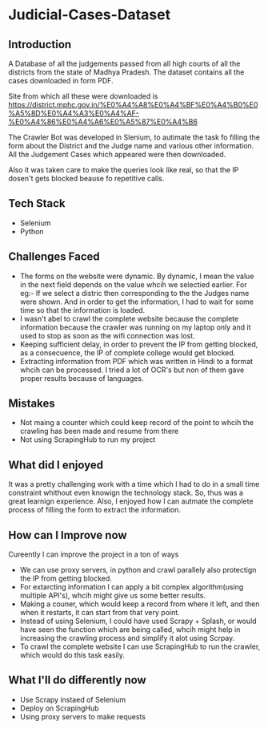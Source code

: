 # Judicial-Cases-Dataset

## Introduction
A Database of all the judgements passed from all high courts of all the districts from the state of Madhya Pradesh. The dataset contains all the cases downloaded in form PDF. 

Site from which all these were downloaded is https://district.mphc.gov.in/%E0%A4%A8%E0%A4%BF%E0%A4%B0%E0%A5%8D%E0%A4%A3%E0%A4%AF-%E0%A4%86%E0%A4%A6%E0%A5%87%E0%A4%B6

The Crawler Bot was developed in Slenium, to autimate the task fo filling the form about the District and the Judge name and various other information. All the Judgement Cases which appeared were then downloaded.

Also it was taken care to make the queries look like real, so that the IP dosen't gets blocked beause fo repetitive calls.
## Tech Stack
- Selenium
- Python
## Challenges Faced
- The forms on the website were dynamic. By dynamic, I mean the value in the next field depends on the value whcih we selectied earlier. For eg:- If we select a distric then corresponding to the the Judges name were shown. And in order to get the information, I had to wait for some time so that the information is loaded.
- I wasn't abel to crawl the complete website because the complete information  because the crawler was running on my laptop only and it used to stop as soon as the  wifi connection was lost.
- Keeping sufficient delay, in order to prevent the IP from getting blocked, as a consecuence, the IP of complete college would get blocked.
- Extracting information from PDF which was written in Hindi to a format whcih can be processed. I tried a lot of OCR's but non of them gave proper results because of languages.
## Mistakes
- Not maing a counter which could keep record of the point to whcih the crawling has been made and resume from there
- Not using ScrapingHub to run my project
## What did I enjoyed
It was a pretty challenging work with a time which I had to do in a small time constraint whithout even knowign the technology stack. So, thus was a great learnign experience. Also, I enjoyed how I can autmate the complete process of filling the form to extract the information.
## How can I Improve now
Cureently I can improve the project in a ton of ways
- We can use proxy servers, in python and crawl parallely also protectign the IP from getting blocked.
- For extarcting information I can apply a bit complex algorithm(using multiple API's), whcih might give us some better results.
- Making a couner, which would keep a record from where it left, and then when it restarts, it can start from that very point.
-  Instead of using Selenium, I could have used Scrapy + Splash, or would have seen the function which are being called, whcih might help in increasing the crawling process and simplify it alot using Scrpay.
- To crawl the complete website I can use ScrapingHub to run the crawler, which would do this task easily.
## What I'll do differently now
- Use Scrapy instaed of Selenium 
- Deploy on ScrapingHub
- Using proxy servers to make requests


